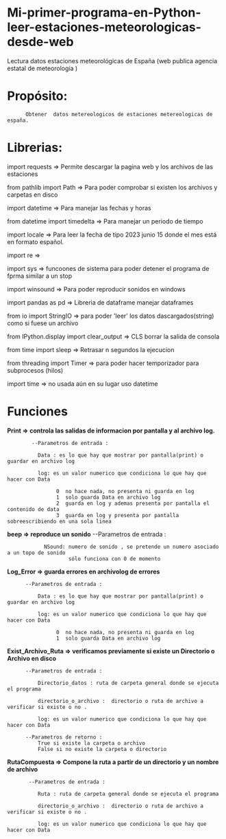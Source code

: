 # Mi-primer-programa-en-Python-leer-estaciones-meteorologicas-desde-web
Lectura datos estaciones meteorológicas de España (web  publica agencia estatal de meteorología )

# Propósito: 
          Obtener  datos metereologicos de estaciones metereologicas de españa.

# Librerias:

import requests => Permite descargar la pagina web y los archivos de las estaciones 

from pathlib import Path => Para poder comprobar si existen los archivos y carpetas en disco 

import datetime => Para manejar las fechas y horas 

from datetime import timedelta => Para manejar un periodo de tiempo 

import locale => Para leer la fecha de tipo 2023 junio 15 donde el mes está en formato español.

import re =>

import sys => funcoones de sistema para poder detener el programa de fprma similar a un stop 

import winsound => Para poder reproducir  sonidos en windows

import pandas as pd => Libreria de dataframe manejar dataframes 

from io import StringIO => para poder 'leer' los datos dascargados(string) como si fuese un archivo 

from IPython.display import clear_output => CLS borrar la salida de consola

from time import sleep => Retrasar n segundos la ejecucion 

from threading import Timer => para poder hacer temporizador para  subprocesos (hilos) 

import time => no usada aún  en su lugar uso datetime

# Funciones
 **Print => controla las salidas de informacion por pantalla y al archivo log.**
 
            --Parametros de entrada :
  
              Data : es lo que hay que mostrar por pantalla(print) o guardar en archivo log
              
              log: es un valor numerico que condiciona lo que hay que hacer con Data
              
                    0  no hace nada, no presenta ni guarda en log
                    1  solo guarda Data en archivo log 
                    2  guarda en log y ademas presenta por pantalla el contenido de data 
                    3  guarda en log y presenta por pantalla sobreescribiendo en una sola linea


**beep => reproduce un sonido**
            --Parametros de entrada :

                NSound: numero de sonido , se pretende un numero asociado a un topo de sonido 
                        sólo funciona con 0 de momento 


**Log_Error => guarda errores en archivolog de errores**
         
          --Parametros de entrada :
  
              Data : es lo que hay que mostrar por pantalla(print) o guardar en archivo log
              
              log: es un valor numerico que condiciona lo que hay que hacer con Data
              
                    0  no hace nada, no presenta ni guarda en log
                    1  solo guarda Data en archivo log 
                
**Exist_Archivo_Ruta => verificamos previamente si existe un Directorio o Archivo en disco**
    
          --Parametros de entrada :
  
              Directorio_datos : ruta de carpeta general donde se ejecuta el programa 

              directorio_o_archivo :  directorio o ruta de archivo a verificar si existe o no .
              
              log: es un valor numerico que condiciona lo que hay que hacer con Data
              
          --Parametros de retorno :
              True si existe la carpeta o archivo
              False si no existe la carpeta o directorio 

**RutaCompuesta => Compone la ruta a partir de un directorio y un nombre de archivo**
           
           --Parametros de entrada :
  
              Ruta : ruta de carpeta general donde se ejecuta el programa 

              directorio_o_archivo :  directorio o ruta de archivo a verificar si existe o no .
              
              log: es un valor numerico que condiciona lo que hay que hacer con Data



